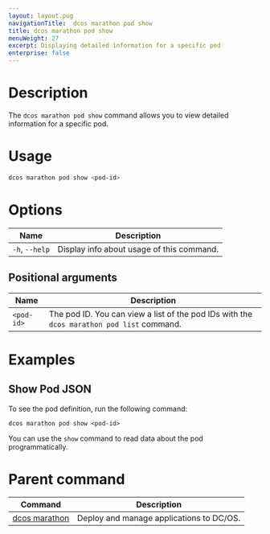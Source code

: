 ```yaml
---
layout: layout.pug
navigationTitle:  dcos marathon pod show
title: dcos marathon pod show
menuWeight: 27
excerpt: Displaying detailed information for a specific pod
enterprise: false
---
```



# Description
The `dcos marathon pod show` command allows you to view detailed information for a specific pod.

# Usage

```bash
dcos marathon pod show <pod-id> 
```

# Options

| Name |  Description |
|---------|-------------|
| `-h`, `--help` | Display info about usage of this command. |

## Positional arguments

| Name |  Description |
|---------|-------------|
| `<pod-id>`   | The pod ID. You can view a list of the pod IDs with the `dcos marathon pod list` command.|



# Examples

## Show Pod JSON
To see the pod definition, run the following command:
```
dcos marathon pod show <pod-id>
```
You can use the `show` command to read data about the pod programmatically.

# Parent command

| Command | Description |
|---------|-------------|
| [dcos marathon](/1.12/cli/command-reference/dcos-marathon/) | Deploy and manage applications to DC/OS. |
